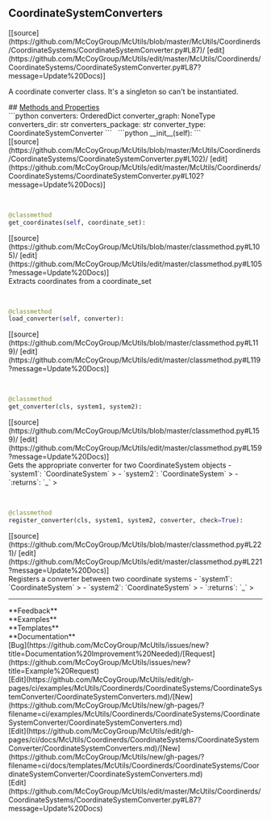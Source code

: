 ## <a id="McUtils.Coordinerds.CoordinateSystems.CoordinateSystemConverter.CoordinateSystemConverters">CoordinateSystemConverters</a> 

<div class="docs-source-link" markdown="1">
[[source](https://github.com/McCoyGroup/McUtils/blob/master/McUtils/Coordinerds/CoordinateSystems/CoordinateSystemConverter.py#L87)/
[edit](https://github.com/McCoyGroup/McUtils/edit/master/McUtils/Coordinerds/CoordinateSystems/CoordinateSystemConverter.py#L87?message=Update%20Docs)]
</div>

A coordinate converter class. It's a singleton so can't be instantiated.







<div class="collapsible-section">
 <div class="collapsible-section collapsible-section-header" markdown="1">
## <a class="collapse-link" data-toggle="collapse" href="#methods" markdown="1"> Methods and Properties</a> <a class="float-right" data-toggle="collapse" href="#methods"><i class="fa fa-chevron-down"></i></a>
 </div>
 <div class="collapsible-section collapsible-section-body collapse show" id="methods" markdown="1">
 ```python
converters: OrderedDict
converter_graph: NoneType
converters_dir: str
converters_package: str
converter_type: CoordinateSystemConverter
```
<a id="McUtils.Coordinerds.CoordinateSystems.CoordinateSystemConverter.CoordinateSystemConverters.__init__" class="docs-object-method">&nbsp;</a> 
```python
__init__(self): 
```
<div class="docs-source-link" markdown="1">
[[source](https://github.com/McCoyGroup/McUtils/blob/master/McUtils/Coordinerds/CoordinateSystems/CoordinateSystemConverter.py#L102)/
[edit](https://github.com/McCoyGroup/McUtils/edit/master/McUtils/Coordinerds/CoordinateSystems/CoordinateSystemConverter.py#L102?message=Update%20Docs)]
</div>


<a id="McUtils.Coordinerds.CoordinateSystems.CoordinateSystemConverter.CoordinateSystemConverters.get_coordinates" class="docs-object-method">&nbsp;</a> 
```python
@classmethod
get_coordinates(self, coordinate_set): 
```
<div class="docs-source-link" markdown="1">
[[source](https://github.com/McCoyGroup/McUtils/blob/master/classmethod.py#L105)/
[edit](https://github.com/McCoyGroup/McUtils/edit/master/classmethod.py#L105?message=Update%20Docs)]
</div>
Extracts coordinates from a coordinate_set


<a id="McUtils.Coordinerds.CoordinateSystems.CoordinateSystemConverter.CoordinateSystemConverters.load_converter" class="docs-object-method">&nbsp;</a> 
```python
@classmethod
load_converter(self, converter): 
```
<div class="docs-source-link" markdown="1">
[[source](https://github.com/McCoyGroup/McUtils/blob/master/classmethod.py#L119)/
[edit](https://github.com/McCoyGroup/McUtils/edit/master/classmethod.py#L119?message=Update%20Docs)]
</div>


<a id="McUtils.Coordinerds.CoordinateSystems.CoordinateSystemConverter.CoordinateSystemConverters.get_converter" class="docs-object-method">&nbsp;</a> 
```python
@classmethod
get_converter(cls, system1, system2): 
```
<div class="docs-source-link" markdown="1">
[[source](https://github.com/McCoyGroup/McUtils/blob/master/classmethod.py#L159)/
[edit](https://github.com/McCoyGroup/McUtils/edit/master/classmethod.py#L159?message=Update%20Docs)]
</div>
Gets the appropriate converter for two CoordinateSystem objects
  - `system1`: `CoordinateSystem`
    > 
  - `system2`: `CoordinateSystem`
    > 
  - `:returns`: `_`
    >


<a id="McUtils.Coordinerds.CoordinateSystems.CoordinateSystemConverter.CoordinateSystemConverters.register_converter" class="docs-object-method">&nbsp;</a> 
```python
@classmethod
register_converter(cls, system1, system2, converter, check=True): 
```
<div class="docs-source-link" markdown="1">
[[source](https://github.com/McCoyGroup/McUtils/blob/master/classmethod.py#L221)/
[edit](https://github.com/McCoyGroup/McUtils/edit/master/classmethod.py#L221?message=Update%20Docs)]
</div>
Registers a converter between two coordinate systems
  - `system1`: `CoordinateSystem`
    > 
  - `system2`: `CoordinateSystem`
    > 
  - `:returns`: `_`
    >
 </div>
</div>












---


<div markdown="1" class="text-secondary">
<div class="container">
  <div class="row">
   <div class="col" markdown="1">
**Feedback**   
</div>
   <div class="col" markdown="1">
**Examples**   
</div>
   <div class="col" markdown="1">
**Templates**   
</div>
   <div class="col" markdown="1">
**Documentation**   
</div>
   <div class="col" markdown="1">
   
</div>
   <div class="col" markdown="1">
   
</div>
   <div class="col" markdown="1">
   
</div>
</div>
  <div class="row">
   <div class="col" markdown="1">
[Bug](https://github.com/McCoyGroup/McUtils/issues/new?title=Documentation%20Improvement%20Needed)/[Request](https://github.com/McCoyGroup/McUtils/issues/new?title=Example%20Request)   
</div>
   <div class="col" markdown="1">
[Edit](https://github.com/McCoyGroup/McUtils/edit/gh-pages/ci/examples/McUtils/Coordinerds/CoordinateSystems/CoordinateSystemConverter/CoordinateSystemConverters.md)/[New](https://github.com/McCoyGroup/McUtils/new/gh-pages/?filename=ci/examples/McUtils/Coordinerds/CoordinateSystems/CoordinateSystemConverter/CoordinateSystemConverters.md)   
</div>
   <div class="col" markdown="1">
[Edit](https://github.com/McCoyGroup/McUtils/edit/gh-pages/ci/docs/McUtils/Coordinerds/CoordinateSystems/CoordinateSystemConverter/CoordinateSystemConverters.md)/[New](https://github.com/McCoyGroup/McUtils/new/gh-pages/?filename=ci/docs/templates/McUtils/Coordinerds/CoordinateSystems/CoordinateSystemConverter/CoordinateSystemConverters.md)   
</div>
   <div class="col" markdown="1">
[Edit](https://github.com/McCoyGroup/McUtils/edit/master/McUtils/Coordinerds/CoordinateSystems/CoordinateSystemConverter.py#L87?message=Update%20Docs)   
</div>
   <div class="col" markdown="1">
   
</div>
   <div class="col" markdown="1">
   
</div>
   <div class="col" markdown="1">
   
</div>
</div>
</div>
</div>